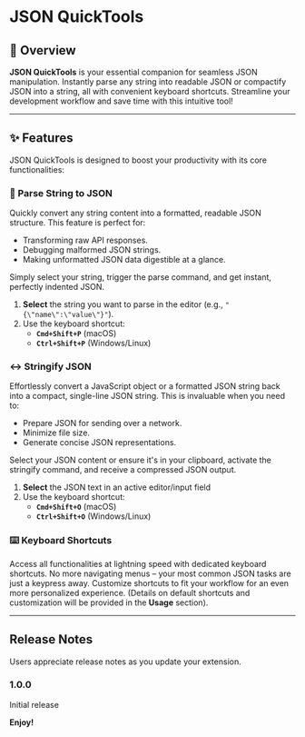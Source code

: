# JSON QuickTools

## 🚀 Overview

**JSON QuickTools** is your essential companion for seamless JSON manipulation. Instantly parse any string into readable JSON or compactify JSON into a string, all with convenient keyboard shortcuts. Streamline your development workflow and save time with this intuitive tool!

---
## ✨ Features

JSON QuickTools is designed to boost your productivity with its core functionalities:

### 🔄 Parse String to JSON

Quickly convert any string content into a formatted, readable JSON structure. This feature is perfect for:
* Transforming raw API responses.
* Debugging malformed JSON strings.
* Making unformatted JSON data digestible at a glance.

Simply select your string, trigger the parse command, and get instant, perfectly indented JSON.

1.  **Select** the string you want to parse in the editor (e.g., `"{\"name\":\"value\"}"`).
2.  Use the keyboard shortcut:
    * **`Cmd+Shift+P`** (macOS)
    * **`Ctrl+Shift+P`** (Windows/Linux)

    

### ↔️ Stringify JSON

Effortlessly convert a JavaScript object or a formatted JSON string back into a compact, single-line JSON string. This is invaluable when you need to:
* Prepare JSON for sending over a network.
* Minimize file size.
* Generate concise JSON representations.

Select your JSON content or ensure it's in your clipboard, activate the stringify command, and receive a compressed JSON output.

1.  **Select** the JSON text in an active editor/input field
2.  Use the keyboard shortcut:
    * **`Cmd+Shift+O`** (macOS)
    * **`Ctrl+Shift+O`** (Windows/Linux)

### ⌨️ Keyboard Shortcuts

Access all functionalities at lightning speed with dedicated keyboard shortcuts. No more navigating menus – your most common JSON tasks are just a keypress away. Customize shortcuts to fit your workflow for an even more personalized experience. (Details on default shortcuts and customization will be provided in the **Usage** section).

---
## Release Notes

Users appreciate release notes as you update your extension.

### 1.0.0

Initial release



**Enjoy!**

